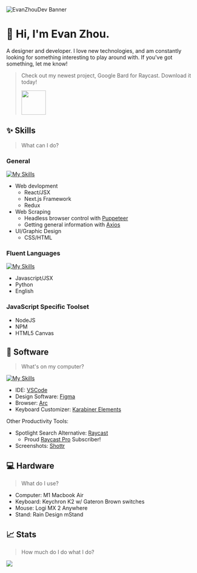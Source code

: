 <picture>
  <source media="(prefers-color-scheme: dark)" srcset="./ezDevBannerDark.svg">
  <source media="(prefers-color-scheme: light)" srcset="./ezDevBannerLight.svg">
  <img alt="EvanZhouDev Banner" src="./ezDevBannerLight.svg">
</picture>

# 👋 Hi, I'm Evan Zhou.
A designer and developer. I love new technologies, and am constantly looking for something interesting to play around with. If you've got something, let me know!

> Check out my newest project, Google Bard for Raycast. Download it today!
> 
> <a title="Install raycast-bard-ai Raycast Extension" href="https://www.raycast.com/EvanZhouDev/raycast-bard-ai"><img src="https://www.raycast.com/EvanZhouDev/raycast-bard-ai/install_button@2x.png" height="64" alt="" style="height: 64px;"></a>

## ✨ Skills

> What can I do?

### General

[![My Skills](https://skillicons.dev/icons?i=react,next,redux,css,html)](https://skillicons.dev)

- Web devlopment
  - React/JSX
  - Next.js Framework
  - Redux
- Web Scraping
  - Headless browser control with [Puppeteer](https://pptr.dev/)
  - Getting general information with [Axios](https://axios-http.com/)
- UI/Graphic Design
  - CSS/HTML

### Fluent Languages

[![My Skills](https://skillicons.dev/icons?i=js,react,python)](https://skillicons.dev)

- Javascript/JSX
- Python
- English

### JavaScript Specific Toolset

- NodeJS
- NPM
- HTML5 Canvas

## 👾 Software
> What's on my computer?

[![My Skills](https://skillicons.dev/icons?i=figma,vscode)](https://skillicons.dev)

- IDE: [VSCode](https://code.visualstudio.com/)
- Design Software: [Figma](https://figma.com)
- Browser: [Arc](https://arc.net/)
- Keyboard Customizer: [Karabiner Elements](https://karabiner-elements.pqrs.org/)

Other Productivity Tools:

- Spotlight Search Alternative: [Raycast](https://www.raycast.com/)
    - Proud [Raycast Pro](https://www.raycast.com/pro) Subscriber!
- Screenshots: [Shottr](https://shottr.cc/)

## 💻 Hardware

> What do I use?

- Computer: M1 Macbook Air
- Keyboard: Keychron K2 w/ Gateron Brown switches
- Mouse: Logi MX 2 Anywhere
- Stand: Rain Design mStand

## 📈 Stats
> How much do I do what I do?

![](http://github-profile-summary-cards.vercel.app/api/cards/profile-details?username=Peybro&theme=github)
